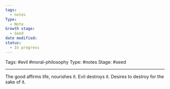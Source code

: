 ```yaml
---
tags:
  - notes
Type:
  - Note
Growth stage:
  - Seed
date modified: 
status:
  - In progress
---
```

Tags: #evil #moral-philosophy 
Type: #notes 
Stage: #seed

---

The good affirms life, nourishes it. Evil destroys it. Desires to destroy for the sake of it. 